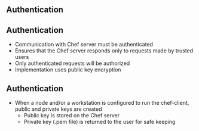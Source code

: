 ##  Authentication


##  Authentication

- Communication with Chef server must be authenticated
- Ensures that the Chef server responds only to requests made by trusted users
- Only authenticated requests will be authorized
- Implementation uses public key encryption


##  Authentication

- When a node and/or a workstation is configured to run the chef-client, public and private keys are created
  - Public key is stored on the Chef server
  - Private key (.pem file) is returned to the user for safe keeping